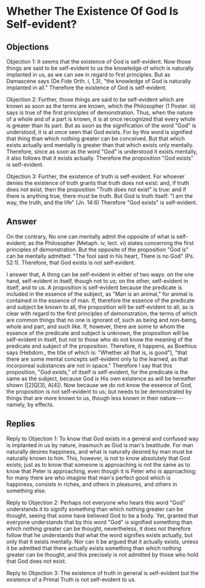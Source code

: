 # Whether The Existence Of God Is Self-evident?

## Objections

Objection 1: It seems that the existence of God is self-evident. Now those things are said to be self-evident to us the knowledge of which is naturally implanted in us, as we can see in regard to first principles. But as Damascene says (De Fide Orth. i, 1,3), "the knowledge of God is naturally implanted in all." Therefore the existence of God is self-evident.

Objection 2: Further, those things are said to be self-evident which are known as soon as the terms are known, which the Philosopher (1 Poster. iii) says is true of the first principles of demonstration. Thus, when the nature of a whole and of a part is known, it is at once recognized that every whole is greater than its part. But as soon as the signification of the word "God" is understood, it is at once seen that God exists. For by this word is signified that thing than which nothing greater can be conceived. But that which exists actually and mentally is greater than that which exists only mentally. Therefore, since as soon as the word "God" is understood it exists mentally, it also follows that it exists actually. Therefore the proposition "God exists" is self-evident.

Objection 3: Further, the existence of truth is self-evident. For whoever denies the existence of truth grants that truth does not exist: and, if truth does not exist, then the proposition "Truth does not exist" is true: and if there is anything true, there must be truth. But God is truth itself: "I am the way, the truth, and the life" (Jn. 14:6) Therefore "God exists" is self-evident.

## Answer

On the contrary, No one can mentally admit the opposite of what is self-evident; as the Philosopher (Metaph. iv, lect. vi) states concerning the first principles of demonstration. But the opposite of the proposition "God is" can be mentally admitted: "The fool said in his heart, There is no God" (Ps. 52:1). Therefore, that God exists is not self-evident.

I answer that, A thing can be self-evident in either of two ways: on the one hand, self-evident in itself, though not to us; on the other, self-evident in itself, and to us. A proposition is self-evident because the predicate is included in the essence of the subject, as "Man is an animal," for animal is contained in the essence of man. If, therefore the essence of the predicate and subject be known to all, the proposition will be self-evident to all; as is clear with regard to the first principles of demonstration, the terms of which are common things that no one is ignorant of, such as being and non-being, whole and part, and such like. If, however, there are some to whom the essence of the predicate and subject is unknown, the proposition will be self-evident in itself, but not to those who do not know the meaning of the predicate and subject of the proposition. Therefore, it happens, as Boethius says (Hebdom., the title of which is: "Whether all that is, is good"), "that there are some mental concepts self-evident only to the learned, as that incorporeal substances are not in space." Therefore I say that this proposition, "God exists," of itself is self-evident, for the predicate is the same as the subject, because God is His own existence as will be hereafter shown ([2]Q[3], A[4]). Now because we do not know the essence of God, the proposition is not self-evident to us; but needs to be demonstrated by things that are more known to us, though less known in their nature---namely, by effects.

## Replies

Reply to Objection 1: To know that God exists in a general and confused way is implanted in us by nature, inasmuch as God is man's beatitude. For man naturally desires happiness, and what is naturally desired by man must be naturally known to him. This, however, is not to know absolutely that God exists; just as to know that someone is approaching is not the same as to know that Peter is approaching, even though it is Peter who is approaching; for many there are who imagine that man's perfect good which is happiness, consists in riches, and others in pleasures, and others in something else.

Reply to Objection 2: Perhaps not everyone who hears this word "God" understands it to signify something than which nothing greater can be thought, seeing that some have believed God to be a body. Yet, granted that everyone understands that by this word "God" is signified something than which nothing greater can be thought, nevertheless, it does not therefore follow that he understands that what the word signifies exists actually, but only that it exists mentally. Nor can it be argued that it actually exists, unless it be admitted that there actually exists something than which nothing greater can be thought; and this precisely is not admitted by those who hold that God does not exist.

Reply to Objection 3: The existence of truth in general is self-evident but the existence of a Primal Truth is not self-evident to us.